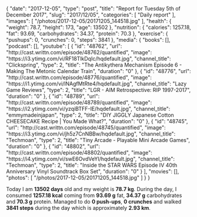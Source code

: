 {
    "date": "2017-12-05",
    "type": "post",
    "title": "Report for Tuesday 5th of December 2017",
    "slug": "2017\/12\/05",
    "categories": [
        "Daily report"
    ],
    "images": [
        "\/photos\/2017-12-05\/20171205_144518.jpg"
    ],
    "health": {
        "weight": 78.7,
        "height": 173,
        "age": 13502
    },
    "nutrition": {
        "calories": 1257.18,
        "fat": 93.69,
        "carbohydrates": 34.37,
        "protein": 70.3
    },
    "exercise": {
        "pushups": 0,
        "crunches": 0,
        "steps": 3841
    },
    "media": {
        "books": [],
        "podcast": [],
        "youtube": [
            {
                "id": "48762",
                "url": "http:\/\/cast.writtn.com\/episode\/48762\/quantified",
                "image": "https:\/\/i3.ytimg.com\/vi\/RF18TlkDqIc\/hqdefault.jpg",
                "channel_title": "Clickspring",
                "type": 2,
                "title": "The Antikythera Mechanism Episode 6 - Making The Metonic Calendar Train",
                "duration": "0"
            },
            {
                "id": "48776",
                "url": "http:\/\/cast.writtn.com\/episode\/48776\/quantified",
                "image": "https:\/\/i1.ytimg.com\/vi\/lNAgfMtRte4\/hqdefault.jpg",
                "channel_title": "Lazy Game Reviews",
                "type": 2,
                "title": "LGR - AIM Retrospective: RIP 1997-2017",
                "duration": "0"
            },
            {
                "id": "48789",
                "url": "http:\/\/cast.writtn.com\/episode\/48789\/quantified",
                "image": "https:\/\/i2.ytimg.com\/vi\/yzqiBTFF-IE\/hqdefault.jpg",
                "channel_title": "emmymadeinjapan",
                "type": 2,
                "title": "DIY JIGGLY Japanese Cotton CHEESECAKE Recipe | You Made What?",
                "duration": "0"
            },
            {
                "id": "48745",
                "url": "http:\/\/cast.writtn.com\/episode\/48745\/quantified",
                "image": "https:\/\/i3.ytimg.com\/vi\/jh5z7CnNBBw\/hqdefault.jpg",
                "channel_title": "Techmoan",
                "type": 2,
                "title": "Tiny Arcade - Playable Mini Arcade Games",
                "duration": "0"
            },
            {
                "id": "48802",
                "url": "http:\/\/cast.writtn.com\/episode\/48802\/quantified",
                "image": "https:\/\/i4.ytimg.com\/vi\/swE6OvdVeYI\/hqdefault.jpg",
                "channel_title": "Techmoan",
                "type": 2,
                "title": "Inside the STAR WARS Episode IV 40th Anniversary Vinyl Soundtrack Box Set",
                "duration": "0"
            }
        ],
        "movies": [],
        "photos": [
            "\/photos\/2017-12-05\/20171205_144518.jpg"
        ]
    }
}

Today I am <strong>13502 days</strong> old and my weight is <strong>78.7 kg</strong>. During the day, I consumed <strong>1257.18 kcal</strong> coming from <strong>93.69 g</strong> fat, <strong>34.37 g</strong> carbohydrates and <strong>70.3 g</strong> protein. Managed to do <strong>0 push-ups</strong>, <strong>0 crunches</strong> and walked <strong>3841 steps</strong> during the day which is approximately <strong>2.93 km</strong>.
